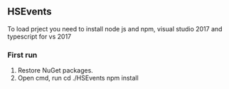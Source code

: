 ## HSEvents

To load prject you need to install node js and npm, visual studio 2017 and typescript for vs 2017

### First run

1. Restore NuGet packages.
2. Open cmd, run
cd ./HSEvents
npm install

